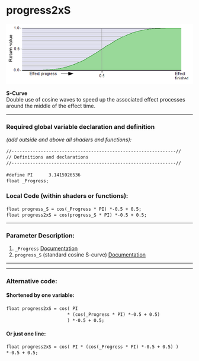 # progress2xS  
![](images/progress2xS.png)  

**S-Curve**  
Double use of cosine waves to speed up the associated effect processes around the middle of the effect time.

---

### Required global variable declaration and definition 
*(add outside and above all shaders and functions):*  

```` Code
//--------------------------------------------------------------//
// Definitions and declarations
//--------------------------------------------------------------//

#define PI      3.1415926536
float _Progress;
````  
  
### Local Code (within shaders or functions):  
```` Code
float progress_S = cos(_Progress * PI) *-0.5 + 0.5;
float progress2xS = cos(progress_S * PI) *-0.5 + 0.5;
````
---

### Parameter Description:
1. `_Progress` [Documentation](_Progress.md)  
2. `progress_S` (standard cosine S-curve) [Documentation](progress_S.md)

---
---

### Alternative code: 

#### Shortened by one variable:
```` Code
float progress2xS = cos( PI
                       * (cos(_Progress * PI) *-0.5 + 0.5)
                       ) *-0.5 + 0.5;
````

#### Or just one line:

```` Code
float progress2xS = cos( PI * (cos(_Progress * PI) *-0.5 + 0.5) ) *-0.5 + 0.5;
````

